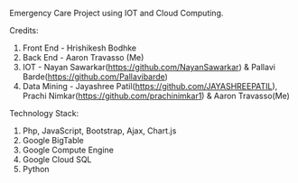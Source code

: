Emergency Care Project using IOT and Cloud Computing. 

Credits:
1) Front End - Hrishikesh Bodhke
2) Back End - Aaron Travasso (Me)
3) IOT - Nayan Sawarkar(https://github.com/NayanSawarkar) & Pallavi Barde(https://github.com/Pallavibarde)
4) Data Mining - Jayashree Patil(https://github.com/JAYASHREEPATIL), Prachi Nimkar(https://github.com/prachinimkar1) & Aaron Travasso(Me)


Technology Stack:
1) Php, JavaScript, Bootstrap, Ajax, Chart.js
2) Google BigTable
3) Google Compute Engine
4) Google Cloud SQL
5) Python

